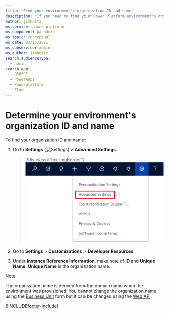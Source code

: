 ```yaml
---
title: "Find your environment's organization ID and name"
description: "If you need to find your Power Platform environment's organization ID and name for any reason, this page explains how to find this information in your settings."
author: jimholtz
ms.service: power-platform
ms.component: pa-admin
ms.topic: conceptual
ms.date: 03/15/2021
ms.subservice: admin
ms.author: jimholtz
search.audienceType: 
  - admin
search.app:
  - D365CE
  - PowerApps
  - Powerplatform
  - Flow
---
```

# Determine your environment's organization ID and name

To find your organization ID and name: 

1. Go to **Settings** (![Settings](media/settings-gear-icon.png "Settings")) > **Advanced Settings**.

   > [!div class="mx-imgBorder"] 
   > ![Select Advanced Settings](media/advanced-settings.png "Select Advanced Settings")

2. Go to **Settings** > **Customizations** > **Developer Resources**.

3. Under **Instance Reference Information**, make note of **ID** and **Unique Name**. **Unique Name** is the organization name.

> [!NOTE]
> The organization name is derived from the domain name when the environment was provisioned. You cannot change the organization name using the [Business Unit](create-edit-business-units.md) form but it can be changed using the [Web API](/dynamics365/customer-engagement/web-api/businessunit?view=dynamics-ce-odata-9).



[!INCLUDE[footer-include](../includes/footer-banner.md)]
